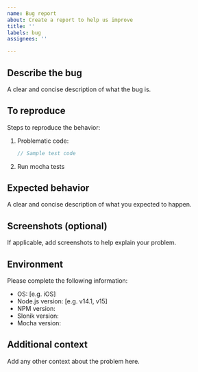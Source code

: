 ```yaml
---
name: Bug report
about: Create a report to help us improve
title: ''
labels: bug
assignees: ''

---
```


## Describe the bug

A clear and concise description of what the bug is.

## To reproduce

Steps to reproduce the behavior:

1. Problematic code:

   ```typescript
   // Sample test code
   ```
2. Run mocha tests

## Expected behavior

A clear and concise description of what you expected to happen.

## Screenshots (optional)

If applicable, add screenshots to help explain your problem.

## Environment

Please complete the following information:

 - OS: [e.g. iOS]
 - Node.js version: [e.g. v14.1, v15]
 - NPM version:
 - Slonik version:
 - Mocha version:

## Additional context

Add any other context about the problem here.
